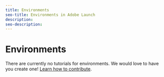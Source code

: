 ```yaml
---
title: Environments
seo-title: Environments in Adobe Launch
description: 
seo-description: 
---
```


# Environments

There are currently no tutorials for environments. We would love to have you create one! [Learn how to contribute](/contributing.md).

